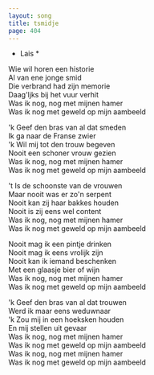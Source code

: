 ```yaml
---
layout: song
title: tsmidje
page: 404
---
```


* Lais *  

Wie wil horen een historie  
Al van ene jonge smid  
Die verbrand had zijn memorie  
Daag'ljks bij het vuur verhit  
Was ik nog, nog met mijnen hamer  
Was ik nog met geweld op mijn aambeeld  

'k Geef den bras van al dat smeden  
Ik ga naar de Franse zwier  
'k Wil mij tot den trouw begeven  
Nooit een schoner vrouw gezien  
Was ik nog, nog met mijnen hamer  
Was ik nog met geweld op mijn aambeeld  

't Is de schoonste van de vrouwen  
Maar nooit was er zo'n serpent  
Nooit kan zij haar bakkes houden  
Nooit is zij eens wel content  
Was ik nog, nog met mijnen hamer  
Was ik nog met geweld op mijn aambeeld  

Nooit mag ik een pintje drinken  
Nooit mag ik eens vrolijk zijn  
Nooit kan ik iemand beschenken  
Met een glaasje bier of wijn  
Was ik nog, nog met mijnen hamer  
Was ik nog met geweld op mijn aambeeld  

'k Geef den bras van al dat trouwen  
Werd ik maar eens weduwnaar  
'k Zou mij in een hoeksken houden  
En mij stellen uit gevaar  
Was ik nog, nog met mijnen hamer  
Was ik nog met geweld op mijn aambeeld  
Was ik nog, nog met mijnen hamer  
Was ik nog met geweld op mijn aambeeld  
